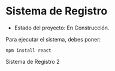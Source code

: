 <h1>Sistema de Registro</h1>

- Estado del proyecto: En Construcción.

Para ejecutar el sistema, debes poner:

```npm install react```

Sistema de Registro 2
